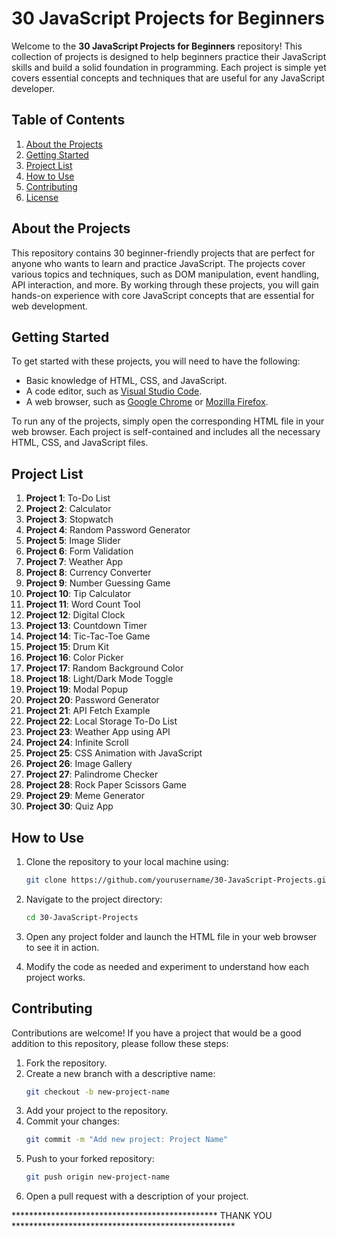 # 30 JavaScript Projects for Beginners

Welcome to the **30 JavaScript Projects for Beginners** repository! This collection of projects is designed to help beginners practice their JavaScript skills and build a solid foundation in programming. Each project is simple yet covers essential concepts and techniques that are useful for any JavaScript developer.

## Table of Contents

1. [About the Projects](#about-the-projects)
2. [Getting Started](#getting-started)
3. [Project List](#project-list)
4. [How to Use](#how-to-use)
5. [Contributing](#contributing)
6. [License](#license)

## About the Projects

This repository contains 30 beginner-friendly projects that are perfect for anyone who wants to learn and practice JavaScript. The projects cover various topics and techniques, such as DOM manipulation, event handling, API interaction, and more. By working through these projects, you will gain hands-on experience with core JavaScript concepts that are essential for web development.

## Getting Started

To get started with these projects, you will need to have the following:

- Basic knowledge of HTML, CSS, and JavaScript.
- A code editor, such as [Visual Studio Code](https://code.visualstudio.com/).
- A web browser, such as [Google Chrome](https://www.google.com/chrome/) or [Mozilla Firefox](https://www.mozilla.org/en-US/firefox/new/).

To run any of the projects, simply open the corresponding HTML file in your web browser. Each project is self-contained and includes all the necessary HTML, CSS, and JavaScript files.

## Project List

1. **Project 1**: To-Do List
2. **Project 2**: Calculator
3. **Project 3**: Stopwatch
4. **Project 4**: Random Password Generator
5. **Project 5**: Image Slider
6. **Project 6**: Form Validation
7. **Project 7**: Weather App
8. **Project 8**: Currency Converter
9. **Project 9**: Number Guessing Game
10. **Project 10**: Tip Calculator
11. **Project 11**: Word Count Tool
12. **Project 12**: Digital Clock
13. **Project 13**: Countdown Timer
14. **Project 14**: Tic-Tac-Toe Game
15. **Project 15**: Drum Kit
16. **Project 16**: Color Picker
17. **Project 17**: Random Background Color
18. **Project 18**: Light/Dark Mode Toggle
19. **Project 19**: Modal Popup
20. **Project 20**: Password Generator
21. **Project 21**: API Fetch Example
22. **Project 22**: Local Storage To-Do List
23. **Project 23**: Weather App using API
24. **Project 24**: Infinite Scroll
25. **Project 25**: CSS Animation with JavaScript
26. **Project 26**: Image Gallery
27. **Project 27**: Palindrome Checker
28. **Project 28**: Rock Paper Scissors Game
29. **Project 29**: Meme Generator
30. **Project 30**: Quiz App

## How to Use

1. Clone the repository to your local machine using:
    ```bash
    git clone https://github.com/yourusername/30-JavaScript-Projects.git
    ```

2. Navigate to the project directory:
    ```bash
    cd 30-JavaScript-Projects
    ```

3. Open any project folder and launch the HTML file in your web browser to see it in action.

4. Modify the code as needed and experiment to understand how each project works.

## Contributing

Contributions are welcome! If you have a project that would be a good addition to this repository, please follow these steps:

1. Fork the repository.
2. Create a new branch with a descriptive name:
    ```bash
    git checkout -b new-project-name
    ```
3. Add your project to the repository.
4. Commit your changes:
    ```bash
    git commit -m "Add new project: Project Name"
    ```
5. Push to your forked repository:
    ```bash
    git push origin new-project-name
    ```
6. Open a pull request with a description of your project.

*********************************************** THANK YOU ***************************************************
